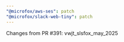 ```yaml
---
"@microfox/aws-ses": patch
"@microfox/slack-web-tiny": patch
---
```


Changes from PR #391: vwjt_slsfox_may_2025
